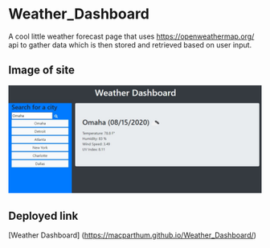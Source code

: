 # Weather_Dashboard
A cool little weather forecast page that uses https://openweathermap.org/ api to gather data which is then stored and retrieved based on user input.

## Image of site

![image of the working site](/assets/screenshot.jpg)

## Deployed link

[Weather Dashboard] (https://macparthum.github.io/Weather_Dashboard/)


